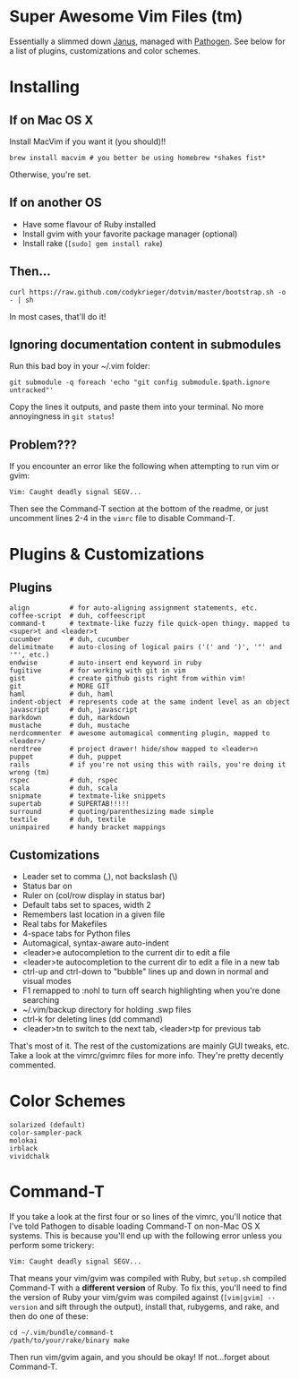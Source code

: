 Super Awesome Vim Files (tm)
============================

Essentially a slimmed down [Janus](/carlhuda/janus), managed with
[Pathogen](/tpope/vim-pathogen). See below for a list of plugins, 
customizations and color schemes.

Installing
==========

## If on Mac OS X

Install MacVim if you want it (you should)!!

```
brew install macvim # you better be using homebrew *shakes fist*
```

Otherwise, you're set.

## If on another OS

- Have some flavour of Ruby installed
- Install gvim with your favorite package manager (optional)
- Install rake (```[sudo] gem install rake```)

## Then...

```
curl https://raw.github.com/codykrieger/dotvim/master/bootstrap.sh -o - | sh
```

In most cases, that'll do it!

## Ignoring documentation content in submodules

Run this bad boy in your ~/.vim folder:

```
git submodule -q foreach 'echo "git config submodule.$path.ignore untracked"'
```

Copy the lines it outputs, and paste them into your terminal. No more 
annoyingness in `git status`!

## Problem???

If you encounter an error like the following when attempting to run vim or 
gvim:

```
Vim: Caught deadly signal SEGV...
```

Then see the Command-T section at the bottom of the readme, or just uncomment 
lines 2-4 in the ```vimrc``` file to disable Command-T.

Plugins & Customizations
========================

## Plugins

```
align          # for auto-aligning assignment statements, etc.
coffee-script  # duh, coffeescript
command-t      # textmate-like fuzzy file quick-open thingy. mapped to <super>t and <leader>t
cucumber       # duh, cucumber
delimitmate    # auto-closing of logical pairs ('(' and ')', '"' and '"', etc.)
endwise        # auto-insert end keyword in ruby
fugitive       # for working with git in vim
gist           # create github gists right from within vim!
git            # MORE GIT
haml           # duh, haml
indent-object  # represents code at the same indent level as an object
javascript     # duh, javascript
markdown       # duh, markdown
mustache       # duh, mustache
nerdcommenter  # awesome automagical commenting plugin, mapped to <leader>/
nerdtree       # project drawer! hide/show mapped to <leader>n
puppet         # duh, puppet
rails          # if you're not using this with rails, you're doing it wrong (tm)
rspec          # duh, rspec
scala          # duh, scala
snipmate       # textmate-like snippets
supertab       # SUPERTAB!!!!!
surround       # quoting/parenthesizing made simple
textile        # duh, textile
unimpaired     # handy bracket mappings
```

## Customizations

- Leader set to comma (,), not backslash (\\)
- Status bar on
- Ruler on (col/row display in status bar)
- Default tabs set to spaces, width 2
- Remembers last location in a given file
- Real tabs for Makefiles
- 4-space tabs for Python files
- Automagical, syntax-aware auto-indent
- \<leader\>e autocompletion to the current dir to edit a file
- \<leader\>te autocompletion to the current dir to edit a file in a new
  tab
- ctrl-up and ctrl-down to "bubble" lines up and down in normal and
  visual modes
- F1 remapped to :nohl to turn off search highlighting when you're done
  searching
- ~/.vim/backup directory for holding .swp files
- ctrl-k for deleting lines (dd command)
- \<leader\>tn to switch to the next tab, \<leader\>tp for previous tab

That's most of it. The rest of the customizations are mainly GUI tweaks,
etc. Take a look at the vimrc/gvimrc files for more info. They're pretty
decently commented.

Color Schemes
=============

```
solarized (default)
color-sampler-pack
molokai
irblack
vividchalk
```

Command-T
=========

If you take a look at the first four or so lines of the vimrc, you'll 
notice that I've told Pathogen to disable loading Command-T on non-Mac 
OS X systems. This is because you'll end up with the following error 
unless you perform some trickery:

```
Vim: Caught deadly signal SEGV...
```

That means your vim/gvim was compiled with Ruby, but ```setup.sh```
compiled Command-T with a **different version** of Ruby. To fix this, you'll
need to find the version of Ruby your vim/gvim was compiled against
(```[vim|gvim] --version``` and sift through the output), install that,
rubygems, and rake, and then do one of these:

```
cd ~/.vim/bundle/command-t
/path/to/your/rake/binary make
```

Then run vim/gvim again, and you should be okay! If not...forget about 
Command-T.
